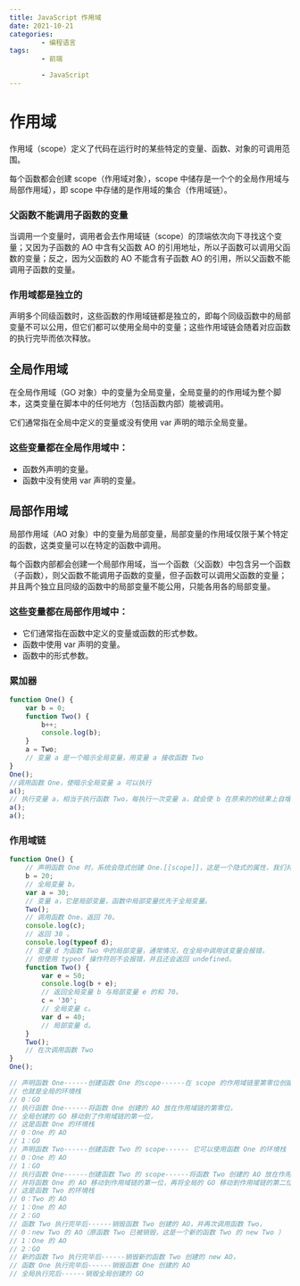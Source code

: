 ```yaml
---
title: JavaScript 作用域
date: 2021-10-21
categories:
        - 编程语言
tags:
        - 前端

        - JavaScript
---
```


# 作用域

作用域（scope）定义了代码在运行时的某些特定的变量、函数、对象的可调用范围。

每个函数都会创建 scope（作用域对象），scope 中储存是一个个的全局作用域与局部作用域），即 scope 中存储的是作用域的集合（作用域链）。

### 父函数不能调用子函数的变量

当调用一个变量时，调用者会去作用域链（scope）的顶端依次向下寻找这个变量；又因为子函数的 AO 中含有父函数 AO 的引用地址，所以子函数可以调用父函数的变量；反之，因为父函数的 AO 不能含有子函数 AO 的引用，所以父函数不能调用子函数的变量。

### 作用域都是独立的

声明多个同级函数时，这些函数的作用域链都是独立的，即每个同级函数中的局部变量不可以公用，但它们都可以使用全局中的变量；这些作用域链会随着对应函数的执行完毕而依次释放。

## 全局作用域

在全局作用域（GO 对象）中的变量为全局变量，全局变量的的作用域为整个脚本，这类变量在脚本中的任何地方（包括函数内部）能被调用。

它们通常指在全局中定义的变量或没有使用 var 声明的暗示全局变量。

### 这些变量都在全局作用域中：

- 函数外声明的变量。
- 函数中没有使用 var 声明的变量。

## 局部作用域

局部作用域（AO 对象）中的变量为局部变量，局部变量的作用域仅限于某个特定的函数，这类变量可以在特定的函数中调用。

每个函数内部都会创建一个局部作用域，当一个函数（父函数）中包含另一个函数（子函数），则父函数不能调用子函数的变量，但子函数可以调用父函数的变量；并且两个独立且同级的函数中的局部变量不能公用，只能各用各的局部变量。

### 这些变量都在局部作用域中：

- 它们通常指在函数中定义的变量或函数的形式参数。
- 函数中使用 var 声明的变量。
- 函数中的形式参数。

### 累加器

```JavaScript
function One() {
	var b = 0;
	function Two() {
		b++;
		console.log(b);
	}
	a = Two;
	// 变量 a 是一个暗示全局变量，用变量 a 接收函数 Two
}
One();
//调用函数 One，使暗示全局变量 a 可以执行
a();
// 执行变量 a，相当于执行函数 Two，每执行一次变量 a，就会使 b 在原来的的结果上自增一次。
a();
a();
```

### 作用域链

```JavaScript
function One() {
	// 声明函数 One 时，系统会隐式创建 One.[[scope]]，这是一个隐式的属性，我们并不能调用。
	b = 20;
	// 全局变量 b。
	var a = 30;
	// 变量 a，它是局部变量，函数中局部变量优先于全局变量。
	Two();
	// 调用函数 One，返回 70。
	console.log(c);
	// 返回 30 。
	console.log(typeof d);
	// 变量 d 为函数 Two 中的局部变量，通常情况，在全局中调用该变量会报错，
	// 但使用 typeof 操作符则不会报错，并且还会返回 undefined。
	function Two() {
		var e = 50;
		console.log(b + e);
		// 返回全局变量 b 与局部变量 e 的和 70。
		c = '30';
		// 全局变量 c。
		var d = 40;
		// 局部变量 d。
	}
	Two();
	// 在次调用函数 Two
}
One();

// 声明函数 One------创建函数 One 的scope------在 scope 的作用域链里第零位创建一个 GO，
// 也就是全局的环境栈
// 0：GO
// 执行函数 One------将函数 One 创建的 AO 放在作用域链的第零位，
// 全局创建的 GO 移动到了作用域链的第一位，
// 这是函数 One 的环境栈
// 0：One 的 AO
// 1：GO
// 声明函数 Two------创建函数 Two 的 scope------ 它可以使用函数 One 的环境栈
// 0：One 的 AO
// 1：GO
// 执行函数 One------创建函数 Two 的 scope------将函数 Two 创建的 AO 放在作用域链的第零位，
// 并将函数 One 的 AO 移动到作用域链的第一位，再将全局的 GO 移动到作用域链的第二位，
// 这是函数 Two 的环境栈
// 0：Two 的 AO
// 1：One 的 AO
// 2：GO
// 函数 Two 执行完毕后------销毁函数 Two 创建的 AO，并再次调用函数 Two，
// 0：new Two 的 AO（原函数 Two 已被销毁，这是一个新的函数 Two 的 new Two ）
// 1：One 的 AO
// 2：GO
// 新的函数 Two 执行完毕后------销毁新的函数 Two 创建的 new AO，
// 函数 One 执行完毕后------销毁函数 One 创建的 AO
// 全局执行完后------销毁全局创建的 GO

```
